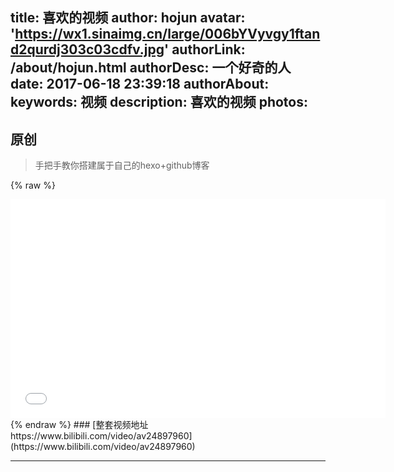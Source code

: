 title: 喜欢的视频
author: hojun
avatar: 'https://wx1.sinaimg.cn/large/006bYVyvgy1ftand2qurdj303c03cdfv.jpg'
authorLink: /about/hojun.html
authorDesc: 一个好奇的人
date: 2017-06-18 23:39:18
authorAbout:
keywords: 视频
description: 喜欢的视频
photos:
---
## 原创
 > 手把手教你搭建属于自己的hexo+github博客

{% raw %}
<iframe src="//player.bilibili.com/player.html?aid=24897960&cid=42007944&page=1" scrolling="no" border="0" frameborder="no" framespacing="0" width="600px" height="350px" allowfullscreen="true"> </iframe>
{% endraw %}
### [整套视频地址https://www.bilibili.com/video/av24897960](https://www.bilibili.com/video/av24897960)
 
 ----------
